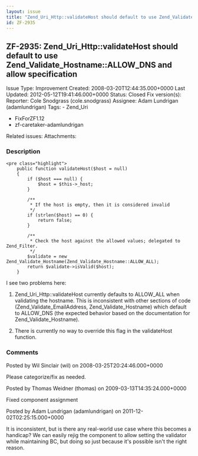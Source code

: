 ```yaml
---
layout: issue
title: "Zend_Uri_Http::validateHost should default to use Zend_Validate_Hostname::ALLOW_DNS and allow specification"
id: ZF-2935
---
```


ZF-2935: Zend\_Uri\_Http::validateHost should default to use Zend\_Validate\_Hostname::ALLOW\_DNS and allow specification
-------------------------------------------------------------------------------------------------------------------------

 Issue Type: Improvement Created: 2008-03-20T12:44:35.000+0000 Last Updated: 2012-05-12T19:41:46.000+0000 Status: Closed Fix version(s): 
 Reporter:  Cole Snodgrass (cole.snodgrass)  Assignee:  Adam Lundrigan (adamlundrigan)  Tags: - Zend\_Uri
- FixForZF1.12
- zf-caretaker-adamlundrigan
 
 Related issues: 
 Attachments: 
### Description

 
    <pre class="highlight">
        public function validateHost($host = null)
        {
            if ($host === null) {
                $host = $this->_host;
            }
    
            /** 
             * If the host is empty, then it is considered invalid
             */
            if (strlen($host) == 0) {
                return false;
            }
    
            /**
             * Check the host against the allowed values; delegated to Zend_Filter.
             */
            $validate = new Zend_Validate_Hostname(Zend_Validate_Hostname::ALLOW_ALL);
            return $validate->isValid($host);
        }


I see two problems here:

1) Zend\_Uri\_Http::validateHost currently defaults to ALLOW\_ALL when validating the hostname. This is inconsistent with other sections of code (Zend\_Validate\_EmailAddress, Zend\_Validate\_Hostname) which default to ALLOW\_DNS (the expected behavior based on the documentation for Zend\_Validate\_Hostname).

2) There is currently no way to override this flag in the validateHost function.

 

 

### Comments

Posted by Wil Sinclair (wil) on 2008-03-25T20:24:46.000+0000

Please categorize/fix as needed.

 

 

Posted by Thomas Weidner (thomas) on 2009-03-13T14:35:24.000+0000

Fixed component assignment

 

 

Posted by Adam Lundrigan (adamlundrigan) on 2011-12-02T02:25:15.000+0000

It is inconsistent, but is there any real-world use case where this becomes a handicap? We can easily rejig the component to allow setting the validator while maintaining BC, but doing so just because it's possible isn't the right reason.

 

 